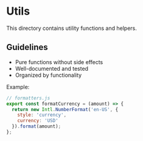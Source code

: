 # Utils

This directory contains utility functions and helpers.

## Guidelines
- Pure functions without side effects
- Well-documented and tested
- Organized by functionality

Example:
```javascript
// formatters.js
export const formatCurrency = (amount) => {
  return new Intl.NumberFormat('en-US', {
    style: 'currency',
    currency: 'USD'
  }).format(amount);
};
```
